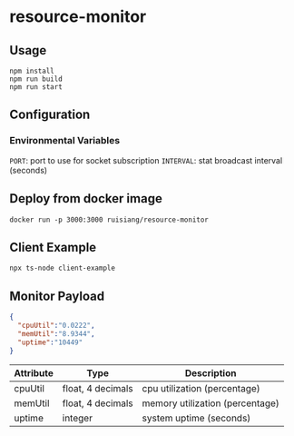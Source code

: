 # resource-monitor

## Usage

```
npm install
npm run build
npm run start
```

## Configuration

### Environmental Variables

`PORT`: port to use for socket subscription
`INTERVAL`: stat broadcast interval (seconds)

## Deploy from docker image

```
docker run -p 3000:3000 ruisiang/resource-monitor
```

## Client Example

```
npx ts-node client-example
```

## Monitor Payload

```JSON
{
  "cpuUtil":"0.0222",
  "memUtil":"8.9344",
  "uptime":"10449"
}
```

| Attribute | Type              | Description                     |
| --------- | ----------------- | ------------------------------- |
| cpuUtil   | float, 4 decimals | cpu utilization (percentage)    |
| memUtil   | float, 4 decimals | memory utilization (percentage) |
| uptime    | integer           | system uptime (seconds)         |
